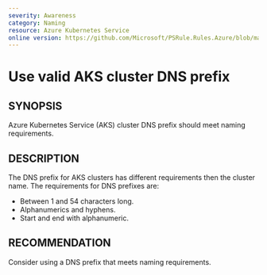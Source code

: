 ```yaml
---
severity: Awareness
category: Naming
resource: Azure Kubernetes Service
online version: https://github.com/Microsoft/PSRule.Rules.Azure/blob/master/docs/rules/en/Azure.AKS.DNSPrefix.md
---
```


# Use valid AKS cluster DNS prefix

## SYNOPSIS

Azure Kubernetes Service (AKS) cluster DNS prefix should meet naming requirements.

## DESCRIPTION

The DNS prefix for AKS clusters has different requirements then the cluster name.
The requirements for DNS prefixes are:

- Between 1 and 54 characters long.
- Alphanumerics and hyphens.
- Start and end with alphanumeric.

## RECOMMENDATION

Consider using a DNS prefix that meets naming requirements.
